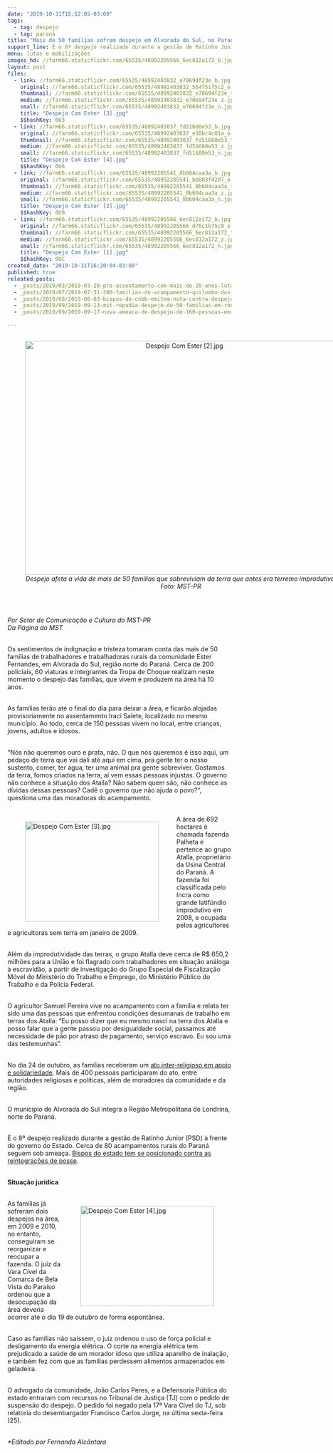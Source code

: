 ```yaml
---
date: "2019-10-31T15:52:05-03:00"
tags:
  - tag: despejo
  - tag: paraná
title: "Mais de 50 famílias sofrem despejo em Alvorada do Sul, no Paraná"
support_line: É o 8º despejo realizado durante a gestão de Ratinho Junior (PSD) à frente do governo do Estado
menu: lutas e mobilizações
images_hd: //farm66.staticflickr.com/65535/48992205566_6ec812a172_b.jpg
layout: post
files:
  - link: //farm66.staticflickr.com/65535/48992403832_e70694f23e_b.jpg
    original: //farm66.staticflickr.com/65535/48992403832_564f51f5c2_o.jpg
    thumbnail: //farm66.staticflickr.com/65535/48992403832_e70694f23e_t.jpg
    medium: //farm66.staticflickr.com/65535/48992403832_e70694f23e_z.jpg
    small: //farm66.staticflickr.com/65535/48992403832_e70694f23e_n.jpg
    title: "Despejo Com Ester [3].jpg"
    $$hashKey: 0U3
  - link: //farm66.staticflickr.com/65535/48992403837_fd51680e53_b.jpg
    original: //farm66.staticflickr.com/65535/48992403837_e10bc4c01a_o.jpg
    thumbnail: //farm66.staticflickr.com/65535/48992403837_fd51680e53_t.jpg
    medium: //farm66.staticflickr.com/65535/48992403837_fd51680e53_z.jpg
    small: //farm66.staticflickr.com/65535/48992403837_fd51680e53_n.jpg
    title: "Despejo Com Ester [4].jpg"
    $$hashKey: 0U6
  - link: //farm66.staticflickr.com/65535/48992205541_8b604caa3a_b.jpg
    original: //farm66.staticflickr.com/65535/48992205541_bb803f4207_o.jpg
    thumbnail: //farm66.staticflickr.com/65535/48992205541_8b604caa3a_t.jpg
    medium: //farm66.staticflickr.com/65535/48992205541_8b604caa3a_z.jpg
    small: //farm66.staticflickr.com/65535/48992205541_8b604caa3a_n.jpg
    title: "Despejo Com Ester [2].jpg"
    $$hashKey: 0U9
  - link: //farm66.staticflickr.com/65535/48992205566_6ec812a172_b.jpg
    original: //farm66.staticflickr.com/65535/48992205566_d78c1b75c8_o.jpg
    thumbnail: //farm66.staticflickr.com/65535/48992205566_6ec812a172_t.jpg
    medium: //farm66.staticflickr.com/65535/48992205566_6ec812a172_z.jpg
    small: //farm66.staticflickr.com/65535/48992205566_6ec812a172_n.jpg
    title: "Despejo Com Ester [1].jpg"
    $$hashKey: 0UC
created_date: "2019-10-31T16:20:04-03:00"
published: true
releated_posts:
  - _posts/2019/03/2019-03-28-pre-assentamento-com-mais-de-20-anos-luta-contra-ameaca-de-despejo-no-parana.md
  - _posts/2019/07/2019-07-31-300-familias-do-acampamento-quilombo-dos-palmares-sofrem-despejo-em-londrina-pr.md
  - _posts/2019/08/2019-08-03-bispos-da-cnbb-emitem-nota-contra-despejo-de-familias-em-londrina-pr.md
  - _posts/2019/09/2019-09-13-mst-repudia-despejo-de-50-familias-em-roncador-no-parana.md
  - _posts/2019/09/2019-09-17-nova-ameaca-de-despejo-de-160-pessoas-em-laranjal-regiao-centro-do-parana.md

---
```

<div style="text-align:center">
<figure class="image" style="display:inline-block"><img alt="Despejo Com Ester [2].jpg" height="525" src="//farm66.staticflickr.com/65535/48992205541_8b604caa3a_b.jpg" width="700" />
<figcaption><em>Despejo afeta a vida de mais de 50 fam&iacute;lias que sobreviviam da terra que antes era terremo improdutivo. Foto: MST-PR</em></figcaption>
</figure>
</div>

<p>&nbsp;</p>

<p><em>Por Setor de Comunica&ccedil;&atilde;o e Cultura do MST-PR&nbsp;<br />
Da P&aacute;gina do MST</em></p>

<p><br />
Os sentimentos de indigna&ccedil;&atilde;o e tristeza tomaram conta das mais de 50 fam&iacute;lias de trabalhadores e trabalhadoras rurais da comunidade Ester Fernandes, em Alvorada do Sul, regi&atilde;o norte do Paran&aacute;. Cerca de 200 policiais, 60 viaturas e integrantes da Tropa de Choque realizam neste momento o despejo das fam&iacute;lias, que vivem e produzem na &aacute;rea h&aacute; 10 anos.&nbsp;<br />
&nbsp;</p>

<p>As fam&iacute;lias ter&atilde;o at&eacute; o final do dia para deixar a &aacute;rea, e ficar&atilde;o&nbsp;alojadas provisoriamente no assentamento Iraci Salete, localizado no mesmo munic&iacute;pio. Ao todo, cerca de 150 pessoas vivem no local, entre crian&ccedil;as, jovens, adultos e idosos.&nbsp;<br />
&nbsp;</p>

<p>&ldquo;N&oacute;s n&atilde;o queremos ouro e prata, n&atilde;o. O que n&oacute;s queremos &eacute; isso aqui, um peda&ccedil;o de terra que vai dali at&eacute; aqui em cima, pra gente ter o nosso sustento, comer, ter &aacute;gua, ter uma animal pra gente sobreviver. Gostamos da terra, fomos criados na terra, a&iacute; vem essas pessoas injustas. O governo n&atilde;o conhece a situa&ccedil;&atilde;o dos Atalla? N&atilde;o sabem quem s&atilde;o, n&atilde;o conhece as d&iacute;vidas dessas pessoas? Cad&ecirc; o governo que n&atilde;o ajuda o povo?&rdquo;, questiona uma das moradoras do acampamento.<br />
&nbsp;</p>

<figure class="image" style="float:left"><img alt="Despejo Com Ester [3].jpg" height="225" src="//farm66.staticflickr.com/65535/48992403832_e70694f23e_b.jpg" width="300" />
<figcaption></figcaption>
</figure>

<p>A &aacute;rea de 692 hectares &eacute; chamada fazenda Palheta e pertence ao grupo Atalla, propriet&aacute;rio da Usina Central do Paran&aacute;. A fazenda foi classificada pelo Incra como grande latif&uacute;ndio improdutivo em 2008, e ocupada pelos agricultores e agricultoras sem terra em janeiro de 2009.<br />
&nbsp;</p>

<p>Al&eacute;m da improdutividade das terras, o grupo Atalla deve cerca de R$ 650,2 milh&otilde;es para a Uni&atilde;o e foi flagrado com trabalhadores em situa&ccedil;&atilde;o an&aacute;loga &agrave; escravid&atilde;o, a partir de investiga&ccedil;&atilde;o do Grupo Especial de Fiscaliza&ccedil;&atilde;o M&oacute;vel do Minist&eacute;rio do Trabalho e Emprego, do Minist&eacute;rio P&uacute;blico do Trabalho e da Pol&iacute;cia Federal.<br />
&nbsp;</p>

<p>O agricultor Samuel Pereira vive no acampamento com a fam&iacute;lia e relata ter sido uma das pessoas que enfrentou condi&ccedil;&otilde;es desumanas de trabalho em terras dos Atalla: &ldquo;Eu posso dizer que eu mesmo nasci na terra dos Atalla e posso falar que a gente passou por desigualdade social, passamos at&eacute; necessidade de p&atilde;o por atraso de pagamento, servi&ccedil;o escravo. Eu sou uma das testemunhas&rdquo;.&nbsp;<br />
&nbsp;</p>

<p>No dia 24 de outubro, as fam&iacute;lias receberam um <a href="http://www.mst.org.br/2019/10/24/padres-e-pastores-realizam-ato-inter-religioso-em-area-ameacada-de-despejo-no-pr.html" target="_blank">ato inter-religioso em apoio e solidariedade</a>. Mais de 400 pessoas participaram do ato, entre autoridades religiosas e pol&iacute;ticas, al&eacute;m de moradores da comunidade e da regi&atilde;o.&nbsp;<br />
&nbsp;</p>

<p>O munic&iacute;pio de Alvorada do Sul integra a Regi&atilde;o Metropolitana de Londrina, norte do Paran&aacute;.&nbsp;<br />
&nbsp;</p>

<p>&Eacute; o 8&ordm; despejo realizado durante a gest&atilde;o de Ratinho Junior (PSD) &agrave; frente do governo do Estado. Cerca de 80 acampamentos rurais do Paran&aacute; seguem sob amea&ccedil;a. <a href="http://www.mst.org.br/2019/09/25/em-nota-bispos-manifestam-preocupacao-com-despejos-de-comunidades-rurais-do-parana.html" target="_blank">Bispos do estado tem se posicionado contra as reintegra&ccedil;&otilde;es de posse</a>.&nbsp;<br />
&nbsp;</p>

<p><strong>Situa&ccedil;&atilde;o jur&iacute;dica&nbsp;</strong><br />
&nbsp;</p>

<figure class="image" style="float:right"><img alt="Despejo Com Ester [4].jpg" height="225" src="//farm66.staticflickr.com/65535/48992403837_fd51680e53_b.jpg" width="300" />
<figcaption></figcaption>
</figure>

<p>As fam&iacute;lias j&aacute; sofreram dois despejos na &aacute;rea, em 2009 e 2010, no entanto, conseguiram se reorganizar e reocupar a fazenda. O juiz da Vara C&iacute;vel da Comarca de Bela Vista do Para&iacute;so ordenou que a desocupa&ccedil;&atilde;o da &aacute;rea deveria ocorrer at&eacute; o dia 19 de outubro de forma espont&acirc;nea.&nbsp;<br />
&nbsp;</p>

<p>Caso as fam&iacute;lias n&atilde;o sa&iacute;ssem, o juiz ordenou o uso de for&ccedil;a policial e desligamento da energia el&eacute;trica. O corte na energia el&eacute;trica tem prejudicado a sa&uacute;de de um morador idoso que utiliza aparelho de inala&ccedil;&atilde;o, e tamb&eacute;m fez com que as fam&iacute;lias perdessem alimentos armazenados em geladeira.&nbsp;&nbsp;</p>

<p><br />
O advogado da comunidade, Jo&atilde;o Carlos Peres, e a Defensoria P&uacute;blica do estado entraram com recursos no Tribunal de Justi&ccedil;a (TJ) com o pedido de suspens&atilde;o do despejo. O pedido foi negado pela 17&ordf; Vara C&iacute;vel do TJ, sob relatoria do desembargador Francisco Carlos Jorge, na &uacute;ltima sexta-feira (25).&nbsp;</p>

<p><br />
<em>*Editado por Fernanda Alc&acirc;ntara</em></p>
